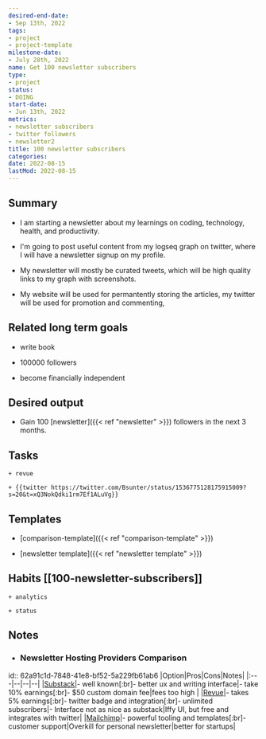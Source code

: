 ```yaml
---
desired-end-date:
- Sep 13th, 2022
tags:
- project
- project-template
milestone-date:
- July 28th, 2022
name: Get 100 newsletter subscribers
type:
- project
status:
- DOING
start-date:
- Jun 13th, 2022
metrics:
- newsletter subscribers
- twitter followers
- newsletter2
title: 100 newsletter subscribers
categories:
date: 2022-08-15
lastMod: 2022-08-15
---
```

## Summary

  + I am starting a newsletter about my learnings on coding, technology, health, and productivity.

  + I'm going to post useful content from my logseq graph on twitter, where I will have a newsletter signup on my profile.

  + My newsletter will mostly be curated tweets, which will be high quality links to my graph with screenshots.

  + My website will be used for permantently storing the articles, my twitter will be used for promotion and commenting,

## Related long term goals

  + write book

  + 100000 followers

  + become financially independent

## Desired output

  + Gain 100 [newsletter]({{< ref "newsletter" >}}) followers in the next 3 months.

## Tasks

    + revue

    + {{twitter https://twitter.com/Bsunter/status/1536775128175915009?s=20&t=xQ3NokQdki1rm7Ef1ALuVg}}

## Templates

  + [comparison-template]({{< ref "comparison-template" >}})

  + [newsletter template]({{< ref "newsletter template" >}})

## Habits [[100-newsletter-subscribers]]

    + analytics

    + status

## Notes

  + ### Newsletter Hosting Providers Comparison

id:: 62a91c1d-7848-41e8-bf52-5a229fb61ab6
|Option|Pros|Cons|Notes|
|:---|--|--|--|
|[Substack](https://substack.com/)|- well known[:br]- better ux and writing interface|- take 10% earnings[:br]- $50 custom domain fee|fees too high |
|[Revue](https://www.getrevue.co/)|- takes 5% earnings[:br]- twitter badge and integration[:br]- unlimited subscribers|- Interface not as nice as substack|Iffy UI, but free and integrates with twitter|
|[Mailchimp](https://mailchimp.com)|- powerful tooling and templates[:br]- customer support|Overkill for personal newsletter|better for startups|
